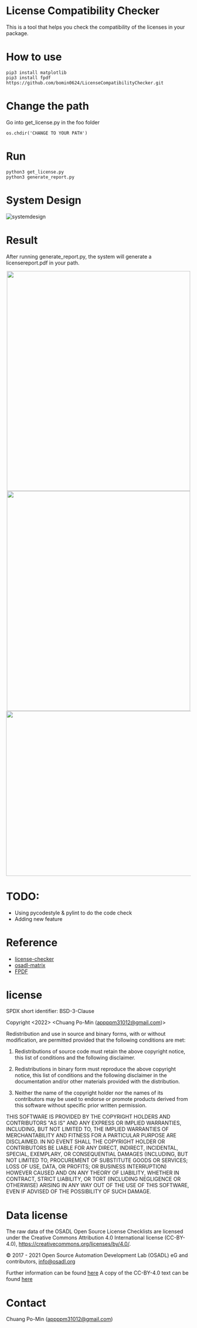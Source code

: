 # License Compatibility Checker

This is a tool that helps you check the compatibility of the licenses in your package.

# How to use
```
pip3 install matplotlib
pip3 install fpdf
https://github.com/bomin0624/LicenseCompatibilityChecker.git
```
# Change the path 

Go into get_license.py in the foo folder

```
os.chdir('CHANGE TO YOUR PATH')
```
# Run
```
python3 get_license.py
python3 generate_report.py
```
# System Design

![systemdesign](https://imgur.com/a8Xyy98.png)

# Result
<p>
After running generate_report.py, the system will generate a licensereport.pdf in your path.<br>

<div align=center><img width="500" height="600" src="https://imgur.com/UOXlALb.png"/> </div>

<div align=center><img width="500" height="600" src="https://imgur.com/HTERkqS.png"/> </div>

<div align=center><img width="900" height="450" src="https://imgur.com/kiYWCi2.png"/> </div>

</p>

# TODO:
- Using pycodestyle & pylint to do the code check
- Adding new feature

# Reference
- [license-checker](https://github.com/davglass/license-checker)
- [osadl-matrix](https://github.com/priv-kweihmann/osadl-matrix)
- [FPDF](https://pyfpdf.readthedocs.io/en/latest/reference/FPDF/index.html)

# license
SPDX short identifier: BSD-3-Clause

Copyright <2022> <Chuang Po-Min (appppm31012@gmail.com)>

Redistribution and use in source and binary forms, with or without modification, are permitted provided that the following conditions are met:

1. Redistributions of source code must retain the above copyright notice, this list of conditions and the following disclaimer.

2. Redistributions in binary form must reproduce the above copyright notice, this list of conditions and the following disclaimer in the documentation and/or other materials provided with the distribution.

3. Neither the name of the copyright holder nor the names of its contributors may be used to endorse or promote products derived from this software without specific prior written permission.

THIS SOFTWARE IS PROVIDED BY THE COPYRIGHT HOLDERS AND CONTRIBUTORS "AS IS" AND ANY EXPRESS OR IMPLIED WARRANTIES, INCLUDING, BUT NOT LIMITED TO, THE IMPLIED WARRANTIES OF MERCHANTABILITY AND FITNESS FOR A PARTICULAR PURPOSE ARE DISCLAIMED. IN NO EVENT SHALL THE COPYRIGHT HOLDER OR CONTRIBUTORS BE LIABLE FOR ANY DIRECT, INDIRECT, INCIDENTAL, SPECIAL, EXEMPLARY, OR CONSEQUENTIAL DAMAGES (INCLUDING, BUT NOT LIMITED TO, PROCUREMENT OF SUBSTITUTE GOODS OR SERVICES; LOSS OF USE, DATA, OR PROFITS; OR BUSINESS INTERRUPTION) HOWEVER CAUSED AND ON ANY THEORY OF LIABILITY, WHETHER IN CONTRACT, STRICT LIABILITY, OR TORT (INCLUDING NEGLIGENCE OR OTHERWISE) ARISING IN ANY WAY OUT OF THE USE OF THIS SOFTWARE, EVEN IF ADVISED OF THE POSSIBILITY OF SUCH DAMAGE.

# Data license

The raw data of the OSADL Open Source License Checklists are licensed under the Creative Commons Attribution 4.0 International license (CC-BY-4.0), https://creativecommons.org/licenses/by/4.0/.

© 2017 - 2021 Open Source Automation Development Lab (OSADL) eG and contributors, info@osadl.org

Further information can be found [here](https://www.osadl.org/Access-to-raw-data.oss-compliance-raw-data-access.0.html)
A copy of the CC-BY-4.0 text can be found [here](LICENSE.ccby40)

# Contact 
Chuang Po-Min (appppm31012@gmail.com)
